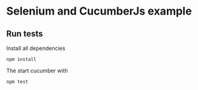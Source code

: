 # Selenium and CucumberJs example

## Run tests

Install all dependencies

```
npm install
```

The start cucumber with

```
npm test
```
